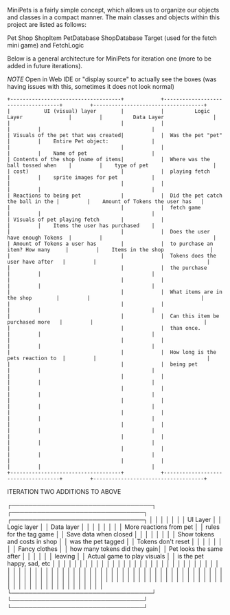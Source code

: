 MiniPets is a fairly simple concept, which allows us to organize our objects and classes in a compact
manner. The main classes and objects within this project are listed as follows:

Pet 
Shop
ShopItem
PetDatabase
ShopDatabase
Target (used for the fetch mini game) and FetchLogic

Below is a general architecture for MiniPets for iteration one (more to be added in future iterations).

*NOTE* Open in Web IDE or "display source" to actually see the boxes (was having issues with this, sometimes it does not look normal)


```
+------------------------------------+            +------------------------------------+         +------------------------------------+
|           UI (visual) layer        |            |          Logic Layer               |         |          Data Layer                |
|                                    |            |                                    |         |                                    |
| Visuals of the pet that was created|            |  Was the pet "pet"                 |         |    Entire Pet object:              |
|                                    |            |                                    |         |    Name of pet                     |
| Contents of the shop (name of items|            |  Where was the ball tossed when    |         |    type of pet                     |
| cost)                              |            |  playing fetch                     |         |    sprite images for pet           |
|                                    |            |                                    |         |                                    |
| Reactions to being pet             |            |  Did the pet catch the ball in the |         |    Amount of Tokens the user has   |
|                                    |            |  fetch game                        |         |                                    |
| Visuals of pet playing fetch       |            |                                    |         |    Items the user has purchased    |
|                                    |            |  Does the user have enough Tokens  |         |                                    |
| Amount of Tokens a user has        |            |  to purchase an item? How many     |         |    Items in the shop               |
|                                    |            |  Tokens does the user have after   |         |                                    |
|                                    |            |  the purchase                      |         |                                    |
|                                    |            |                                    |         |                                    |
|                                    |            |  What items are in the shop        |         |                                    |
|                                    |            |                                    |         |                                    |
|                                    |            |  Can this item be purchased more   |         |                                    |
|                                    |            |  than once.                        |         |                                    |
|                                    |            |                                    |         |                                    |
|                                    |            |  How long is the pets reaction to  |         |                                    |
|                                    |            |  being pet                         |         |                                    |
|                                    |            |                                    |         |                                    |
|                                    |            |                                    |         |                                    |
|                                    |            |                                    |         |                                    |
|                                    |            |                                    |         |                                    |
|                                    |            |                                    |         |                                    |
|                                    |            |                                    |         |                                    |
|                                    |            |                                    |         |                                    |
|                                    |            |                                    |         |                                    |
+------------------------------------+            +------------------------------------+         +------------------------------------+

```


ITERATION TWO ADDITIONS TO ABOVE


┌─────────────────────────────────┐                  ┌───────────────────────────────┐                ┌───────────────────────────────┐
│                                 │                  │                               │                │                               │
│         UI Layer                │                  │        Logic layer            │                │         Data layer            │
│                                 │                  │                               │                │                               │
│   More reactions from pet       │                  │  rules for the tag game       │                │   Save data when closed       │
│                                 │                  │                               │                │                               │
│   Show tokens and costs in shop │                  │  was the pet tagged           │                │   Tokens don't reset          │
│                                 │                  │                               │                │                               │
│   Fancy clothes                 │                  │  how many tokens did they gain│                │   Pet looks the same after    │
│                                 │                  │                               │                │   leaving                     │
│   Actual game to play visuals   │                  │   is the pet happy, sad, etc  │                │                               │
│                                 │                  │                               │                │                               │
│                                 │                  │                               │                │                               │
│                                 │                  │                               │                │                               │
│                                 │                  │                               │                │                               │
│                                 │                  │                               │                │                               │
│                                 │                  │                               │                │                               │
│                                 │                  │                               │                │                               │
│                                 │                  │                               │                │                               │
│                                 │                  │                               │                │                               │
│                                 │                  │                               │                │                               │
│                                 │                  │                               │                │                               │
│                                 │                  │                               │                │                               │
│                                 │                  │                               │                │                               │
│                                 │                  │                               │                │                               │
│                                 │                  │                               │                │                               │
│                                 │                  │                               │                │                               │
│                                 │                  │                               │                │                               │
│                                 │                  │                               │                │                               │
│                                 │                  │                               │                │                               │
│                                 │                  │                               │                │                               │
│                                 │                  │                               │                │                               │
└─────────────────────────────────┘                  └───────────────────────────────┘                └───────────────────────────────┘







